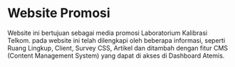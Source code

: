 # Website Promosi

Website ini bertujuan sebagai media promosi Laboratorium Kalibrasi Telkom. pada website ini telah dilengkapi oleh beberapa informasi, seperti Ruang Lingkup, Client, Survey CSS, Artikel dan ditambah dengan fitur CMS (Content Management System) yang dapat di akses di Dashboard Atemis.
